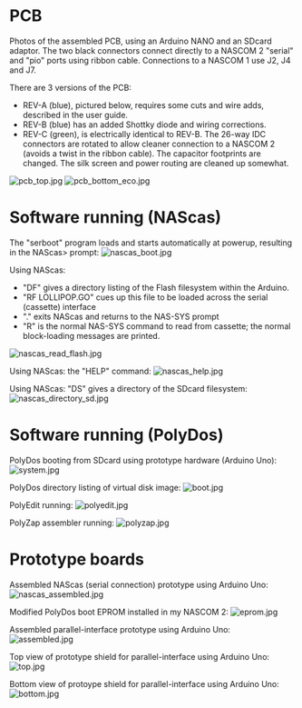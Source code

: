 # PCB

Photos of the assembled PCB, using an Arduino NANO and an SDcard adaptor. The two black connectors connect directly to a  NASCOM 2 "serial" and "pio" ports using ribbon cable. Connections to a NASCOM 1 use J2, J4 and J7.

There are 3 versions of the PCB:

* REV-A (blue), pictured below, requires some cuts and wire adds, described in the user guide.
* REV-B (blue) has an added Shottky diode and wiring corrections.
* REV-C (green), is electrically identical to REV-B. The 26-way IDC connectors are rotated to allow cleaner connection to a NASCOM 2 (avoids a twist in the ribbon cable). The capacitor footprints are changed. The silk screen and power routing are cleaned up somewhat.


![pcb_top.jpg](pcb_top.jpg?raw=true "Top view of assembled REV-A PCB")
![pcb_bottom_eco.jpg](pcb_bottom_eco.jpg?raw=true "Bottom view of assembled REV-A PCB, showing ECO wires")


# Software running (NAScas)

The "serboot" program loads and starts automatically at powerup, resulting in the NAScas> prompt:
![nascas_boot.jpg](nascas_boot.jpg?raw=true "serboot loading to the NAScas prompt")

Using NAScas:
* "DF" gives a directory listing of the Flash filesystem within the Arduino.
* "RF LOLLIPOP.GO" cues up this file to be loaded across the serial (cassette) interface
* "." exits NAScas and returns to the NAS-SYS prompt
* "R" is the normal NAS-SYS command to read from cassette; the normal block-loading messages are printed.

![nascas_read_flash.jpg](nascas_read_flash.jpg?raw=true "Reading a file from Flash")

Using NAScas: the "HELP" command:
![nascas_help.jpg](nascas_help.jpg?raw=true "Output from NAScas help command")

Using NAScas: "DS" gives a directory of the SDcard filesystem:
![nascas_directory_sd.jpg](nascas_directory_sd.jpg?raw=true "Output from the NAScas DF (directory flash) command")



# Software running (PolyDos)

PolyDos booting from SDcard using prototype hardware (Arduino Uno):
![system.jpg](system.jpg?raw=true "PolyDos booting")

PolyDos directory listing of virtual disk image:
![boot.jpg](boot.jpg?raw=true "PolyDos directory listing")

PolyEdit running:
![polyedit.jpg](polyedit.jpg?raw=true "PolyEdit running")

PolyZap assembler running:
![polyzap.jpg](polyzap.jpg?raw=true "PolyZap running")



# Prototype boards

Assembled NAScas (serial connection) prototype using Arduino Uno:
![nascas_assembled.jpg](nascas_assembled.jpg?raw=true "NAScas prototype")

Modified PolyDos boot EPROM installed in my NASCOM 2:
![eprom.jpg](eprom.jpg?raw=true "PolyDos boot EPROM")

Assembled parallel-interface prototype using Arduino Uno:
![assembled.jpg](assembled.jpg?raw=true "Assembled parallel-interface adaptor")


Top view of prototype shield for parallel-interface using Arduino Uno:
![top.jpg](top.jpg?raw=true "Top view of prototype shield")

Bottom view of protoype shield for parallel-interface using Arduino Uno:
![bottom.jpg](bottom.jpg?raw=true "Bottom view of prototype shield")




